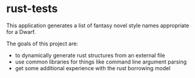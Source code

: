 # rust-tests
This application generates a list of fantasy novel style names appropriate for a Dwarf. 

The goals of this project are:
* to dynamically generate rust structures from an external file
* use common libraries for things like command line argument parsing
* get some additional experience with the rust borrowing model
